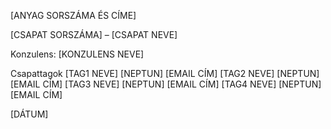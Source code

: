 ﻿
[ANYAG SORSZÁMA ÉS CÍME]


[CSAPAT SORSZÁMA] – [CSAPAT NEVE]


Konzulens:
[KONZULENS NEVE]












Csapattagok
[TAG1 NEVE]	[NEPTUN]	[EMAIL CÍM]
[TAG2 NEVE]	[NEPTUN]	[EMAIL CÍM]
[TAG3 NEVE]	[NEPTUN]	[EMAIL CÍM]
[TAG4 NEVE]	[NEPTUN]	[EMAIL CÍM]

[DÁTUM]

